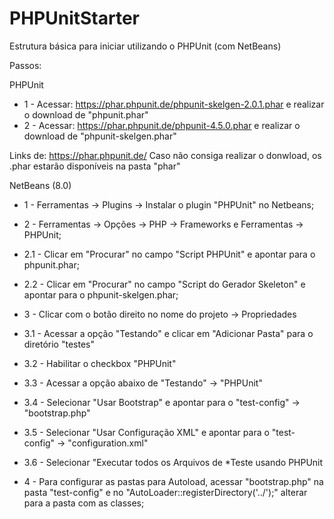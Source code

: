 # PHPUnitStarter
Estrutura básica para iniciar utilizando o PHPUnit (com NetBeans)

Passos:

PHPUnit
* 1 - Acessar: https://phar.phpunit.de/phpunit-skelgen-2.0.1.phar e realizar o download de "phpunit.phar" 
* 2 - Acessar: https://phar.phpunit.de/phpunit-4.5.0.phar e realizar o download de "phpunit-skelgen.phar" 

Links de: https://phar.phpunit.de/
Caso não consiga realizar o donwload, os .phar estarão disponíveis na pasta "phar"

NetBeans (8.0)
* 1 - Ferramentas -> Plugins -> Instalar o plugin "PHPUnit" no Netbeans;
* 2 - Ferramentas -> Opções -> PHP -> Frameworks e Ferramentas -> PHPUnit;
* 2.1 - Clicar em "Procurar" no campo "Script PHPUnit" e apontar para o phpunit.phar;
* 2.2 - Clicar em "Procurar" no campo "Script do Gerador Skeleton" e apontar para o phpunit-skelgen.phar;
* 3 - Clicar com o botão direito no nome do projeto -> Propriedades
* 3.1 - Acessar a opção "Testando" e clicar em "Adicionar Pasta" para o diretório "testes"
* 3.2 - Habilitar o checkbox "PHPUnit"
* 3.3 - Acessar a opção abaixo de "Testando" -> "PHPUnit"
* 3.4 - Selecionar "Usar Bootstrap" e apontar para o "test-config" -> "bootstrap.php"
* 3.5 - Selecionar "Usar Configuração XML" e apontar para o "test-config" -> "configuration.xml"
* 3.6 - Selecionar "Executar todos os Arquivos de *Teste usando PHPUnit

* 4 - Para configurar as pastas para Autoload, acessar "bootstrap.php" na pasta "test-config" e no "AutoLoader::registerDirectory('../');" alterar para a pasta com as classes;